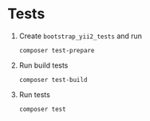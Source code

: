 # Tests

1. Create `bootstrap_yii2_tests` and run

   ```
   composer test-prepare
   ```

2. Run build tests

   ```
   composer test-build
   ```

3. Run tests

   ```
   composer test
   ```
